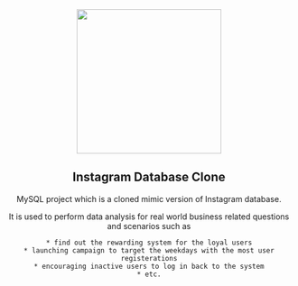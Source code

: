 <div align="center">
 <img height="256" width="256" src="https://img.icons8.com/fluency/256/000000/instagram-new.png"/>
<div>
 
 ## Instagram Database Clone
 
 MySQL project which is a cloned mimic version of Instagram database. 
 
 It is used to perform data analysis for real world business related questions and scenarios such as

    * find out the rewarding system for the loyal users
    * launching campaign to target the weekdays with the most user registerations
    * encouraging inactive users to log in back to the system
    * etc.
